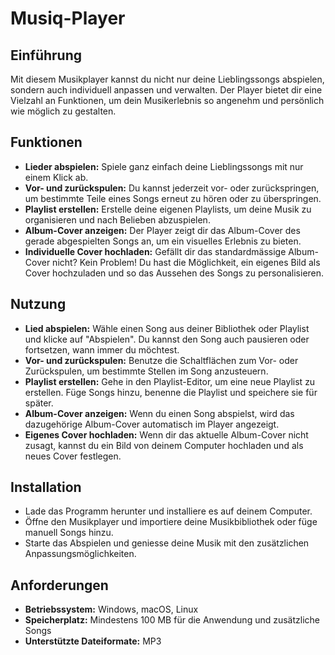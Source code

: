 <!--Project Name-->
<h1>Musiq-Player</h1>

<!--Introduction-->
<h2>Einführung</h2>
<p>Mit diesem Musikplayer kannst du nicht nur deine Lieblingssongs abspielen, sondern auch individuell anpassen und verwalten. Der Player bietet dir eine Vielzahl an Funktionen, um dein Musikerlebnis so angenehm und persönlich wie möglich zu gestalten.</p>

<!--Features-->
<h2>Funktionen</h2>
<ul>
  <li><b>Lieder abspielen:</b> Spiele ganz einfach deine Lieblingssongs mit nur einem Klick ab.</li>
  <li><b>Vor- und zurückspulen:</b> Du kannst jederzeit vor- oder zurückspringen, um bestimmte Teile eines Songs erneut zu hören oder zu überspringen.</li>
  <li><b>Playlist erstellen:</b> Erstelle deine eigenen Playlists, um deine Musik zu organisieren und nach Belieben abzuspielen.</li>
  <li><b>Album-Cover anzeigen:</b> Der Player zeigt dir das Album-Cover des gerade abgespielten Songs an, um ein visuelles Erlebnis zu bieten.</li>
  <li><b>Individuelle Cover hochladen:</b> Gefällt dir das standardmässige Album-Cover nicht? Kein Problem! Du hast die Möglichkeit, ein eigenes Bild als Cover hochzuladen und so das Aussehen des Songs zu personalisieren.</li>
</ul>

<!--Usage-->
<h2>Nutzung</h2>
<ul>
  <li><b>Lied abspielen:</b> Wähle einen Song aus deiner Bibliothek oder Playlist und klicke auf "Abspielen". Du kannst den Song auch pausieren oder fortsetzen, wann immer du möchtest.</li>
  <li><b>Vor- und zurückspulen:</b> Benutze die Schaltflächen zum Vor- oder Zurückspulen, um bestimmte Stellen im Song anzusteuern.</li>
  <li><b>Playlist erstellen:</b> Gehe in den Playlist-Editor, um eine neue Playlist zu erstellen. Füge Songs hinzu, benenne die Playlist und speichere sie für später.</li>
  <li><b>Album-Cover anzeigen:</b> Wenn du einen Song abspielst, wird das dazugehörige Album-Cover automatisch im Player angezeigt.</li>
  <li><b>Eigenes Cover hochladen:</b> Wenn dir das aktuelle Album-Cover nicht zusagt, kannst du ein Bild von deinem Computer hochladen und als neues Cover festlegen.</li>
</ul>

<!--Installation-->
<h2>Installation</h2>
<ul>
  <li>Lade das Programm herunter und installiere es auf deinem Computer.</li>
  <li>Öffne den Musikplayer und importiere deine Musikbibliothek oder füge manuell Songs hinzu.</li>
  <li>Starte das Abspielen und geniesse deine Musik mit den zusätzlichen Anpassungsmöglichkeiten.</li>
</ul>

<!--Requirements-->
<h2>Anforderungen</h2>
<ul>
  <li><b>Betriebssystem:</b> Windows, macOS, Linux</li>
  <li><b>Speicherplatz:</b> Mindestens 100 MB für die Anwendung und zusätzliche Songs</li>
  <li><b>Unterstützte Dateiformate:</b> MP3</li>
</ul>
